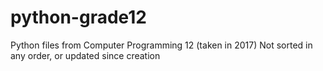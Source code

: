 # python-grade12
Python files from Computer Programming 12 (taken in 2017)
Not sorted in any order, or updated since creation
